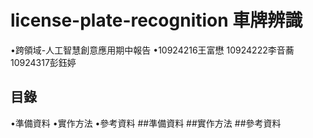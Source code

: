 # license-plate-recognition 車牌辨識
•跨領域-人工智慧創意應用期中報告
•10924216王富懋 10924222李音蕎 10924317彭鈺婷
## 目錄
•準備資料
•實作方法
•參考資料
##準備資料
##實作方法
##參考資料
